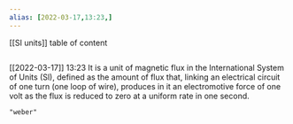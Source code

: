 ```yaml
---
alias: [2022-03-17,13:23,]
---
```

[[SI units]]
table of content
```toc
```

[[2022-03-17]] 13:23
It is a unit of magnetic flux in the International System of Units (Sl), defined as the amount of flux that, linking an electrical circuit of one turn (one loop of wire), produces in it an electromotive force of one volt as the flux is reduced to zero at a uniform rate in one second.
```query
"weber"
```